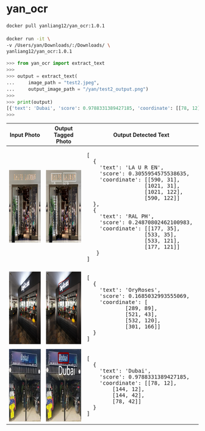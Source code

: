 # yan_ocr


```bash
docker pull yanliang12/yan_ocr:1.0.1

docker run -it \
-v /Users/yan/Downloads/:/Downloads/ \
yanliang12/yan_ocr:1.0.1
```

```python
>>> from yan_ocr import extract_text
>>> 
>>> output = extract_text(
...     image_path = "test2.jpeg",
...     output_image_path = "/yan/test2_output.png")
>>> 
>>> print(output)
[{'text': 'Dubai', 'score': 0.9788331389427185, 'coordinate': [[78, 12], [144, 12], [144, 42], [78, 42]]}]
>>> 
```

<table>
  <thead>
    <tr>
      <th>Input Photo</th>
      <th>Output Tagged Photo</th>
      <th>Output Detected Text</th>
    </tr>
  </thead>
  <tr>
    <td>
      <img src="https://raw.githubusercontent.com/yanliang12/yan_ocr/main/test4.png" height="190">
    </td>
    <td>
      <img src="https://raw.githubusercontent.com/yanliang12/yan_ocr/main/test4_output.png" height="190">
    </td>
    <td>
<pre>
[
  {
    'text': 'LA U R EN', 
    'score': 0.3055954575538635, 
    'coordinate': [[590, 31], 
                  [1021, 31], 
                  [1021, 122], 
                  [590, 122]]
  }, 
  {
    'text': 'RAL PH', 
    'score': 0.24870802462100983, 
    'coordinate': [[177, 35], 
                  [533, 35], 
                  [533, 121], 
                  [177, 121]]
   }
]    
</pre>
</td>
</tr>
  <tr>
    <td>
      <img src="https://raw.githubusercontent.com/yanliang12/yan_ocr/main/test1.jpg" height="190">
    </td>
    <td>
      <img src="https://raw.githubusercontent.com/yanliang12/yan_ocr/main/test1_output.png" height="190">
    </td>
    <td>
<pre>
[
  {
    'text': 'OryRoses', 
    'score': 0.1685032993555069, 
    'coordinate': [
      		[289, 89], 
      		[521, 43], 
      		[532, 120], 
      		[301, 166]]
  }
]    
</pre>
</td>
</tr>
  <tr>
    <td>
      <img src="https://raw.githubusercontent.com/yanliang12/yan_ocr/main/test2.jpeg" height="190">
    </td>
    <td>
      <img src="https://raw.githubusercontent.com/yanliang12/yan_ocr/main/test2_output.png" height="190">
    </td>
    <td>
<pre>
[
  {
    'text': 'Dubai', 
    'score': 0.9788331389427185, 
    'coordinate': [[78, 12], 
        [144, 12], 
        [144, 42],
        [78, 42]]
  }
] 
</pre>
</td>
</tr>
</table>
